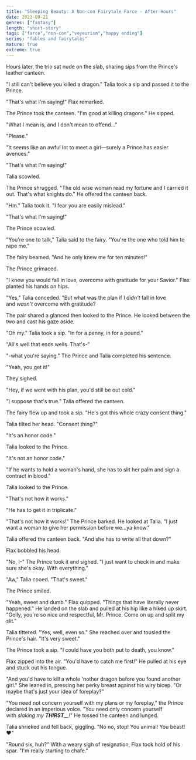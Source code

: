 ```yaml
---
title: "Sleeping Beauty: A Non-con Fairytale Farce - After Hours"
date: 2023-09-21
genres: ["fantasy"]
length: "short-story"
tags: ["farce","non-con","voyeurism","happy ending"]
series: "fables and fairytales"
mature: true
extreme: true
---
```

Hours later, the trio sat nude on the slab, sharing sips from the Prince's leather canteen.

"I still can't believe you killed a dragon." Talia took a sip and passed it to the Prince.

"That's what I'm saying!" Flax remarked.

The Prince took the canteen. "I'm good at killing dragons." He sipped.

"What I mean is, and I don't mean to offend..."

"Please."

"It seems like an awful lot to meet a girl—surely a Prince has easier avenues."

"That's what I'm saying!"

Talia scowled.

The Prince shrugged. "The old wise woman read my fortune and I carried it out. That's what knights do." He offered the canteen back.

"Hm." Talia took it. "I fear you are easily mislead."

"That's what I'm saying!"

The Prince scowled.

"You're one to talk," Talia said to the fairy. "You're the one who told him to rape me."

The fairy beamed. "And he only knew me for ten minutes!"

The Prince grimaced.

"I knew you would fall in love, overcome with gratitude for your Savior." Flax planted his hands on hips.

"Yes," Talia conceded. "But what was the plan if I _didn't_ fall in love and _wasn't_ overcome with gratitude?

The pair shared a glanced then looked to the Prince. He looked between the two and cast his gaze aside.

"Oh my." Talia took a sip. "In for a penny, in for a pound."

"All's well that ends wells. That's-"

"-what you're saying." The Prince and Talia completed his sentence.

"Yeah, you get it!"

They sighed.

"Hey, if we went with his plan, you'd still be out cold."

"I suppose that's true." Talia offered the canteen.

The fairy flew up and took a sip. "He's got this whole crazy consent thing."

Talia tilted her head. "Consent thing?"

"It's an honor code."

Talia looked to the Prince.

"It's not an honor code."

"If he wants to hold a woman's hand, she has to slit her palm and sign a contract in blood."

Talia looked to the Prince.

"That's not how it works."

"He has to get it in triplicate."

"That's not how it works!" The Prince barked. He looked at Talia. "I just want a woman to give her permission before we...ya know."

Talia offered the canteen back. "And she has to write all that down?"

Flax bobbled his head.

"No, I-" The Prince took it and sighed. "I just want to check in and make sure she's okay. With everything."

"Aw," Talia cooed. "That's sweet."

The Prince smiled.

"Yeah, sweet and dumb." Flax quipped. "Things that have literally never happened." He landed on the slab and pulled at his hip like a hiked up skirt. "Golly, you're so nice and respectful, Mr. Prince. Come on up and split my slit."

Talia tittered. "Yes, well, even so." She reached over and tousled the Prince's hair. "It's very sweet."

The Prince took a sip. "I could have you both put to death, you know."

Flax zipped into the air. "You'd have to catch me first!" He pulled at his eye and stuck out his tongue.

"And you'd have to kill a whole 'nother dragon before you found another girl." She leaned in, pressing her perky breast against his wiry bicep. "Or maybe that's just your idea of foreplay?"

"You need not concern yourself with my plans or my foreplay," the Prince declared in an imperious voice. "You need only concern yourself with _slaking my_ _**THIRST**__!_" He tossed the canteen and lunged.

Talia shrieked and fell back, giggling. "No no, stop! You animal! You beast!❤️"

"Round six, huh?" With a weary sigh of resignation, Flax took hold of his spar. "I'm really starting to chafe."